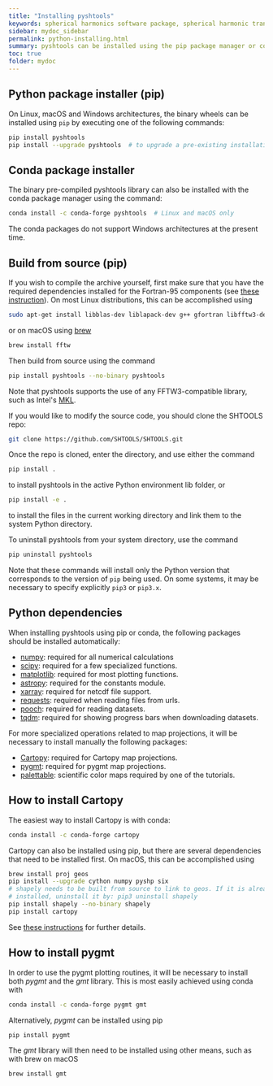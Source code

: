 ```yaml
---
title: "Installing pyshtools"
keywords: spherical harmonics software package, spherical harmonic transform, legendre functions, multitaper spectral analysis, fortran, Python, gravity, magnetic field
sidebar: mydoc_sidebar
permalink: python-installing.html
summary: pyshtools can be installed using the pip package manager or conda.
toc: true
folder: mydoc
---
```


## Python package installer (pip)

On Linux, macOS and Windows architectures, the binary wheels can be installed using `pip` by executing one of the following commands:
```bash
pip install pyshtools
pip install --upgrade pyshtools  # to upgrade a pre-existing installation
```

## Conda package installer

The binary pre-compiled pyshtools library can also be installed with the conda package manager using the command:
```bash
conda install -c conda-forge pyshtools  # Linux and macOS only
```
The conda packages do not support Windows architectures at the present time.

## Build from source (pip)

If you wish to compile the archive yourself, first make sure that you have the required dependencies installed for the Fortran-95 components (see [these instruction](fortran-installing.html)). On most Linux distributions, this can be accomplished using
```bash
sudo apt-get install libblas-dev liblapack-dev g++ gfortran libfftw3-dev tcsh
```
or on macOS using [brew](https://brew.sh/)
```bash
brew install fftw
```
Then build from source using the command
```bash
pip install pyshtools --no-binary pyshtools
```
Note that pyshtools supports the use of any FFTW3-compatible library, such as Intel's [MKL](https://software.intel.com/en-us/mkl).

If you would like to modify the source code, you should clone the SHTOOLS repo:
```bash
git clone https://github.com/SHTOOLS/SHTOOLS.git
```
Once the repo is cloned, enter the directory, and use either the command
```bash
pip install .
```
to install pyshtools in the active Python environment lib folder, or
```bash
pip install -e .
```
to install the files in the current working directory and link them to the system Python directory.

To uninstall pyshtools from your system directory, use the command
```bash
pip uninstall pyshtools
```
Note that these commands will install only the Python version that corresponds to the version of `pip` being used. On some systems, it may be necessary to specify explicitly `pip3` or `pip3.x`.

## Python dependencies

When installing pyshtools using pip or conda, the following packages should be installed automatically:

* [numpy](https://numpy.org/): required for all numerical calculations
* [scipy](https://www.scipy.org/): required for a few specialized functions.
* [matplotlib](https://matplotlib.org/): required for most plotting functions.
* [astropy](https://www.astropy.org/): required for the constants module.
* [xarray](https://xarray.pydata.org/en/stable/#): required for netcdf file support.
* [requests](https://2.python-requests.org/en/master/#): required when reading files from urls.
* [pooch](https://www.fatiando.org/pooch/latest/index.html): required for reading datasets.
* [tqdm](https://tqdm.github.io/): required for showing progress bars when downloading datasets.

For more specialized operations related to map projections, it will be necessary to install manually the following packages:

* [Cartopy](https://scitools.org.uk/cartopy/docs/latest/): required for Cartopy map projections.
* [pygmt](https://www.pygmt.org): required for pygmt map projections.
* [palettable](https://jiffyclub.github.io/palettable/): scientific color maps required by one of the tutorials.

## How to install Cartopy

The easiest way to install Cartopy is with conda:
```bash
conda install -c conda-forge cartopy
```
Cartopy can also be installed using pip, but there are several dependencies that need to be installed first. On macOS, this can be accomplished using
```bash
brew install proj geos
pip install --upgrade cython numpy pyshp six
# shapely needs to be built from source to link to geos. If it is already
# installed, uninstall it by: pip3 uninstall shapely
pip install shapely --no-binary shapely
pip install cartopy
```
See [these instructions](https://scitools.org.uk/cartopy/docs/latest/installing.html#installing) for further details.

## How to install pygmt
In order to use the pygmt plotting routines, it will be necessary to install both *pygmt* and the *gmt* library. This is most easily achieved using conda with
```bash
conda install -c conda-forge pygmt gmt
```
Alternatively, *pygmt* can be installed using pip
```bash
pip install pygmt
```
The *gmt* library will then need to be installed using other means, such as with brew on macOS
```bash
brew install gmt
```